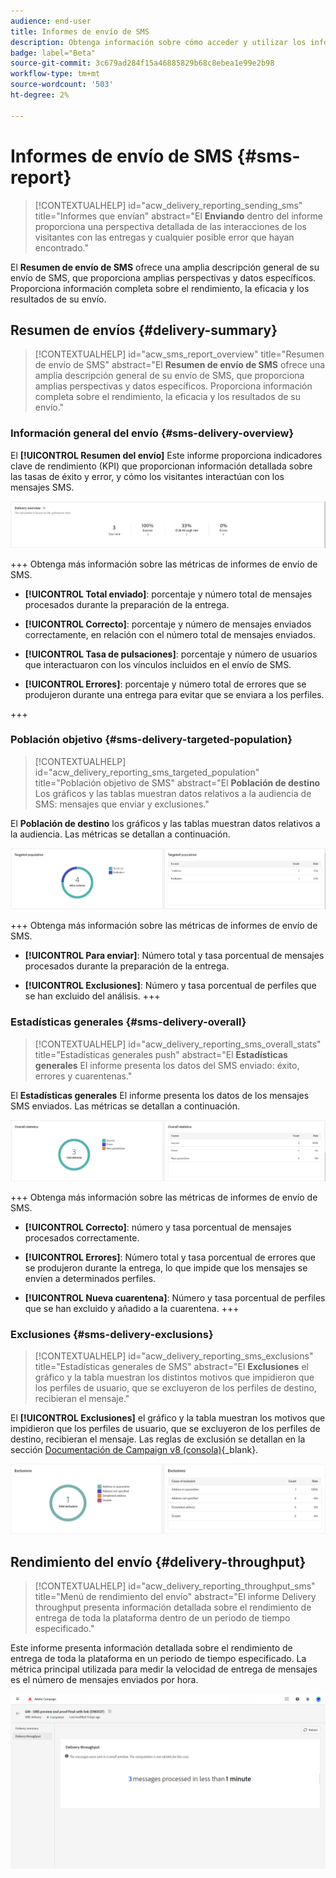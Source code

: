 ```yaml
---
audience: end-user
title: Informes de envío de SMS
description: Obtenga información sobre cómo acceder y utilizar los informes de envío de SMS
badge: label="Beta"
source-git-commit: 3c679ad284f15a46885829b68c8ebea1e99e2b98
workflow-type: tm+mt
source-wordcount: '503'
ht-degree: 2%

---
```


# Informes de envío de SMS {#sms-report}

>[!CONTEXTUALHELP]
>id="acw_delivery_reporting_sending_sms"
>title="Informes que envían"
>abstract="El **Enviando** dentro del informe proporciona una perspectiva detallada de las interacciones de los visitantes con las entregas y cualquier posible error que hayan encontrado."

El **Resumen de envío de SMS** ofrece una amplia descripción general de su envío de SMS, que proporciona amplias perspectivas y datos específicos. Proporciona información completa sobre el rendimiento, la eficacia y los resultados de su envío.

## Resumen de envíos {#delivery-summary}

>[!CONTEXTUALHELP]
>id="acw_sms_report_overview"
>title="Resumen de envío de SMS"
>abstract="El **Resumen de envío de SMS** ofrece una amplia descripción general de su envío de SMS, que proporciona amplias perspectivas y datos específicos. Proporciona información completa sobre el rendimiento, la eficacia y los resultados de su envío."

### Información general del envío {#sms-delivery-overview}

El **[!UICONTROL Resumen del envío]** Este informe proporciona indicadores clave de rendimiento (KPI) que proporcionan información detallada sobre las tasas de éxito y error, y cómo los visitantes interactúan con los mensajes SMS.

![](assets/reporting_sms_3.png)

+++ Obtenga más información sobre las métricas de informes de envío de SMS.

* **[!UICONTROL Total enviado]**: porcentaje y número total de mensajes procesados durante la preparación de la entrega.

* **[!UICONTROL Correcto]**: porcentaje y número de mensajes enviados correctamente, en relación con el número total de mensajes enviados.

* **[!UICONTROL Tasa de pulsaciones]**: porcentaje y número de usuarios que interactuaron con los vínculos incluidos en el envío de SMS.

* **[!UICONTROL Errores]**: porcentaje y número total de errores que se produjeron durante una entrega para evitar que se enviara a los perfiles.

+++


### Población objetivo {#sms-delivery-targeted-population}


>[!CONTEXTUALHELP]
>id="acw_delivery_reporting_sms_targeted_population"
>title="Población objetivo de SMS"
>abstract="El **Población de destino** Los gráficos y las tablas muestran datos relativos a la audiencia de SMS: mensajes que enviar y exclusiones."

El **Población de destino** los gráficos y las tablas muestran datos relativos a la audiencia. Las métricas se detallan a continuación.

![](assets/reporting_sms_4.png)

+++ Obtenga más información sobre las métricas de informes de envío de SMS.

* **[!UICONTROL Para enviar]**: Número total y tasa porcentual de mensajes procesados durante la preparación de la entrega.

* **[!UICONTROL Exclusiones]**: Número y tasa porcentual de perfiles que se han excluido del análisis.
+++


### Estadísticas generales {#sms-delivery-overall}


>[!CONTEXTUALHELP]
>id="acw_delivery_reporting_sms_overall_stats"
>title="Estadísticas generales push"
>abstract="El **Estadísticas generales** El informe presenta los datos del SMS enviado: éxito, errores y cuarentenas."

El **Estadísticas generales** El informe presenta los datos de los mensajes SMS enviados. Las métricas se detallan a continuación.

![](assets/reporting_sms_5.png)

+++ Obtenga más información sobre las métricas de informes de envío de SMS.

* **[!UICONTROL Correcto]**: número y tasa porcentual de mensajes procesados correctamente.

* **[!UICONTROL Errores]**: Número total y tasa porcentual de errores que se produjeron durante la entrega, lo que impide que los mensajes se envíen a determinados perfiles.

* **[!UICONTROL Nueva cuarentena]**: Número y tasa porcentual de perfiles que se han excluido y añadido a la cuarentena.
+++

### Exclusiones {#sms-delivery-exclusions}


>[!CONTEXTUALHELP]
>id="acw_delivery_reporting_sms_exclusions"
>title="Estadísticas generales de SMS"
>abstract="El **Exclusiones** el gráfico y la tabla muestran los distintos motivos que impidieron que los perfiles de usuario, que se excluyeron de los perfiles de destino, recibieran el mensaje."


El **[!UICONTROL Exclusiones]** el gráfico y la tabla muestran los motivos que impidieron que los perfiles de usuario, que se excluyeron de los perfiles de destino, recibieran el mensaje. Las reglas de exclusión se detallan en la sección [Documentación de Campaign v8 (consola)](https://experienceleague.adobe.com/docs/campaign/campaign-v8/send/failures/delivery-failures.html#sms-quarantines){_blank}.

![](assets/reporting_sms_6.png)

## Rendimiento del envío {#delivery-throughput}

>[!CONTEXTUALHELP]
>id="acw_delivery_reporting_throughput_sms"
>title="Menú de rendimiento del envío"
>abstract="El informe Delivery throughput presenta información detallada sobre el rendimiento de entrega de toda la plataforma dentro de un periodo de tiempo especificado."

Este informe presenta información detallada sobre el rendimiento de entrega de toda la plataforma en un periodo de tiempo especificado. La métrica principal utilizada para medir la velocidad de entrega de mensajes es el número de mensajes enviados por hora.

![](assets/reporting_sms_2.png)

